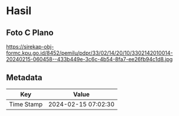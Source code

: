 # Hasil

## Foto C Plano

https://sirekap-obj-formc.kpu.go.id/8452/pemilu/pdpr/33/02/14/20/10/3302142010014-20240215-060458--433b449e-3c6c-4b54-8fa7-ee26fb94c1d8.jpg


## Metadata

| Key        | Value               |
| ---------- | ------------------- |
| Time Stamp | 2024-02-15 07:02:30 |




